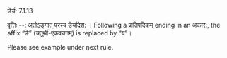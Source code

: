 

 ङेर्य: 7.1.13 


वृत्तिः --: अतोऽङ्गात् परस्य ङेर्यादेश: । Following a प्रातिपदिकम् ending in an अकार:, the affix “ङे” (चतुर्थी-एकवचनम्) is replaced by “य”। 


Please see example under next rule. 



